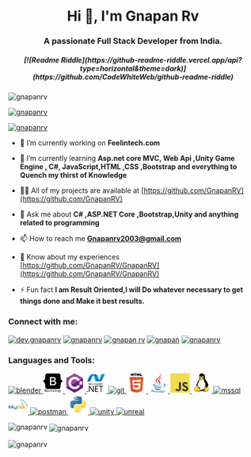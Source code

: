 <h1 align="center">Hi 👋, I'm Gnapan Rv</h1>
<h3 align="center">A passionate Full Stack Developer from India.</h3>
<h5 align="center">[![Readme Riddle](https://github-readme-riddle.vercel.app/api?type=horizontal&theme=dark)](https://github.com/CodeWhiteWeb/github-readme-riddle)</h5>
<p align="left"> <img src="https://komarev.com/ghpvc/?username=gnapanrv&label=Profile%20views&color=0e75b6&style=flat" alt="gnapanrv" /> </p>

<p align="left"> <a href="https://github.com/ryo-ma/github-profile-trophy"><img src="https://github-profile-trophy.vercel.app/?username=gnapanrv" alt="gnapanrv" /></a> </p>

<p align="left"> <a href="https://twitter.com/gnapanrv" target="blank"><img src="https://img.shields.io/twitter/follow/gnapanrv?logo=twitter&style=for-the-badge" alt="gnapanrv" /></a> </p>

- 🔭 I’m currently working on **Feelintech.com**

- 🌱 I’m currently learning **Asp.net core MVC, Web Api ,Unity Game Engine , C#, JavaScript,HTML ,CSS ,Bootstrap and everything to Quench my thirst of Knowledge**

- 👨‍💻 All of my projects are available at [https://github.com/GnapanRV](https://github.com/GnapanRV)

- 💬 Ask me about **C# ,ASP.NET Core ,Bootstrap,Unity and anything related to programming**

- 📫 How to reach me **Gnapanrv2003@gmail.com**

- 📄 Know about my experiences [https://github.com/GnapanRV/GnapanRV](https://github.com/GnapanRV/GnapanRV)

- ⚡ Fun fact **I am Result Oriented,I will Do whatever necessary to get things done and Make it best results.**

<h3 align="left">Connect with me:</h3>
<p align="left">
<a href="https://dev.to/dev.gnapanrv" target="blank"><img align="center" src="https://raw.githubusercontent.com/rahuldkjain/github-profile-readme-generator/master/src/images/icons/Social/devto.svg" alt="dev.gnapanrv" height="30" width="40" /></a>
<a href="https://twitter.com/gnapanrv" target="blank"><img align="center" src="https://raw.githubusercontent.com/rahuldkjain/github-profile-readme-generator/master/src/images/icons/Social/twitter.svg" alt="gnapanrv" height="30" width="40" /></a>
<a href="https://stackoverflow.com/users/gnapan rv" target="blank"><img align="center" src="https://raw.githubusercontent.com/rahuldkjain/github-profile-readme-generator/master/src/images/icons/Social/stack-overflow.svg" alt="gnapan rv" height="30" width="40" /></a>
<a href="https://fb.com/gnapan" target="blank"><img align="center" src="https://raw.githubusercontent.com/rahuldkjain/github-profile-readme-generator/master/src/images/icons/Social/facebook.svg" alt="gnapan" height="30" width="40" /></a>
<a href="https://instagram.com/gnapanrv" target="blank"><img align="center" src="https://raw.githubusercontent.com/rahuldkjain/github-profile-readme-generator/master/src/images/icons/Social/instagram.svg" alt="gnapanrv" height="30" width="40" /></a>
</p>

<h3 align="left">Languages and Tools:</h3>
<p align="left"> <a href="https://www.blender.org/" target="_blank" rel="noreferrer"> <img src="https://download.blender.org/branding/community/blender_community_badge_white.svg" alt="blender" width="40" height="40"/> </a> <a href="https://getbootstrap.com" target="_blank" rel="noreferrer"> <img src="https://raw.githubusercontent.com/devicons/devicon/master/icons/bootstrap/bootstrap-plain-wordmark.svg" alt="bootstrap" width="40" height="40"/> </a> <a href="https://www.w3schools.com/cs/" target="_blank" rel="noreferrer"> <img src="https://raw.githubusercontent.com/devicons/devicon/master/icons/csharp/csharp-original.svg" alt="csharp" width="40" height="40"/> </a> <a href="https://dotnet.microsoft.com/" target="_blank" rel="noreferrer"> <img src="https://raw.githubusercontent.com/devicons/devicon/master/icons/dot-net/dot-net-original-wordmark.svg" alt="dotnet" width="40" height="40"/> </a> <a href="https://git-scm.com/" target="_blank" rel="noreferrer"> <img src="https://www.vectorlogo.zone/logos/git-scm/git-scm-icon.svg" alt="git" width="40" height="40"/> </a> <a href="https://www.w3.org/html/" target="_blank" rel="noreferrer"> <img src="https://raw.githubusercontent.com/devicons/devicon/master/icons/html5/html5-original-wordmark.svg" alt="html5" width="40" height="40"/> </a> <a href="https://www.java.com" target="_blank" rel="noreferrer"> <img src="https://raw.githubusercontent.com/devicons/devicon/master/icons/java/java-original.svg" alt="java" width="40" height="40"/> </a> <a href="https://developer.mozilla.org/en-US/docs/Web/JavaScript" target="_blank" rel="noreferrer"> <img src="https://raw.githubusercontent.com/devicons/devicon/master/icons/javascript/javascript-original.svg" alt="javascript" width="40" height="40"/> </a> <a href="https://www.linux.org/" target="_blank" rel="noreferrer"> <img src="https://raw.githubusercontent.com/devicons/devicon/master/icons/linux/linux-original.svg" alt="linux" width="40" height="40"/> </a> <a href="https://www.microsoft.com/en-us/sql-server" target="_blank" rel="noreferrer"> <img src="https://www.svgrepo.com/show/303229/microsoft-sql-server-logo.svg" alt="mssql" width="40" height="40"/> </a> <a href="https://www.mysql.com/" target="_blank" rel="noreferrer"> <img src="https://raw.githubusercontent.com/devicons/devicon/master/icons/mysql/mysql-original-wordmark.svg" alt="mysql" width="40" height="40"/> </a> <a href="https://postman.com" target="_blank" rel="noreferrer"> <img src="https://www.vectorlogo.zone/logos/getpostman/getpostman-icon.svg" alt="postman" width="40" height="40"/> </a> <a href="https://www.python.org" target="_blank" rel="noreferrer"> <img src="https://raw.githubusercontent.com/devicons/devicon/master/icons/python/python-original.svg" alt="python" width="40" height="40"/> </a> <a href="https://unity.com/" target="_blank" rel="noreferrer"> <img src="https://www.vectorlogo.zone/logos/unity3d/unity3d-icon.svg" alt="unity" width="40" height="40"/> </a> <a href="https://unrealengine.com/" target="_blank" rel="noreferrer"> <img src="https://raw.githubusercontent.com/kenangundogan/fontisto/036b7eca71aab1bef8e6a0518f7329f13ed62f6b/icons/svg/brand/unreal-engine.svg" alt="unreal" width="40" height="40"/> </a> </p>

<p><img align="left" src="https://github-readme-stats.vercel.app/api/top-langs?username=gnapanrv&show_icons=true&locale=en&layout=compact" alt="gnapanrv" /></p>

<p>&nbsp;<img align="center" src="https://github-readme-stats.vercel.app/api?username=gnapanrv&show_icons=true&locale=en" alt="gnapanrv" /></p>

<p><img align="center" src="https://github-readme-streak-stats.herokuapp.com/?user=gnapanrv&" alt="gnapanrv" /></p>
